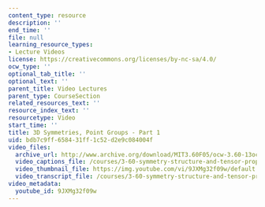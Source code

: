 ```yaml
---
content_type: resource
description: ''
end_time: ''
file: null
learning_resource_types:
- Lecture Videos
license: https://creativecommons.org/licenses/by-nc-sa/4.0/
ocw_type: ''
optional_tab_title: ''
optional_text: ''
parent_title: Video Lectures
parent_type: CourseSection
related_resources_text: ''
resource_index_text: ''
resourcetype: Video
start_time: ''
title: 3D Symmetries, Point Groups - Part 1
uid: bdb7c9ff-6584-31ff-1c52-d2e9c084004f
video_files:
  archive_url: http://www.archive.org/download/MIT3.60F05/ocw-3.60-13oct2005-pt1-220k.mp4
  video_captions_file: /courses/3-60-symmetry-structure-and-tensor-properties-of-materials-fall-2005/dbf34d6ad0d555fcbfaea76c7ade7a29_9JXMg32f09w.vtt
  video_thumbnail_file: https://img.youtube.com/vi/9JXMg32f09w/default.jpg
  video_transcript_file: /courses/3-60-symmetry-structure-and-tensor-properties-of-materials-fall-2005/0258d571f7b64b3d4ae429d53c43ea97_9JXMg32f09w.pdf
video_metadata:
  youtube_id: 9JXMg32f09w
---
```

